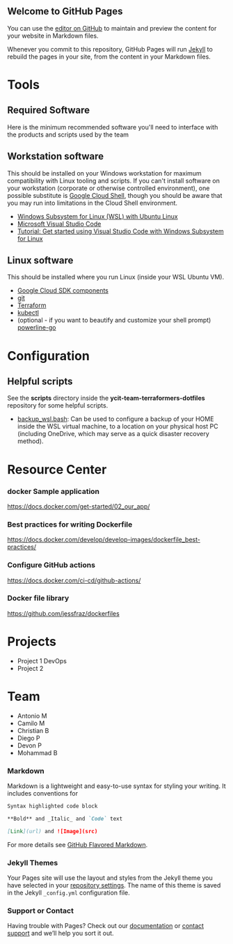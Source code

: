 ## Welcome to GitHub Pages

You can use the [editor on GitHub](https://github.com/Vidinci/vidinci.github.io/edit/main/README.md) to maintain and preview the content for your website in Markdown files.

Whenever you commit to this repository, GitHub Pages will run [Jekyll](https://jekyllrb.com/) to rebuild the pages in your site, from the content in your Markdown files.

# Tools

## Required Software
Here is the minimum recommended software you'll need to interface with the products and scripts used by the team

## Workstation software
This should be installed on your Windows workstation for maximum compatibility with Linux tooling and scripts. 
If you can't install software on your workstation (corporate or otherwise controlled environment), one possible substitute is [Google Cloud Shell](https://cloud.google.com/shell), though you should be aware that you may run into limitations in the Cloud Shell environment.
- [Windows Subsystem for Linux (WSL) with Ubuntu Linux](https://ubuntu.com/wsl)
- [Microsoft Visual Studio Code](https://code.visualstudio.com/download)
- [Tutorial: Get started using Visual Studio Code with Windows Subsystem for Linux](https://docs.microsoft.com/en-us/windows/wsl/tutorials/wsl-vscode)

## Linux software
This should be installed where you run Linux (inside your WSL Ubuntu VM).
- [Google Cloud SDK components](https://cloud.google.com/sdk/docs/install#linux)
- [git](https://git-scm.com/book/en/v2/Getting-Started-Installing-Git)
- [Terraform](https://learn.hashicorp.com/tutorials/terraform/install-cli)
- [kubectl](https://kubernetes.io/docs/tasks/tools/install-kubectl-linux/)
- (optional - if you want to beautify and customize your shell prompt) [powerline-go](https://github.com/justjanne/powerline-go)


# Configuration

## Helpful scripts
See the **scripts** directory inside the **ycit-team-terraformers-dotfiles** repository for some helpful scripts.
- [backup_wsl.bash](https://github.com/ycit-team-terraformers/ycit-team-terraformers-dotfiles/blob/main/scripts/backup_wsl.bash): Can be used to configure a backup of your HOME inside the WSL virtual machine, to a location on your physical host PC (including OneDrive, which may serve as a quick disaster recovery method).

# Resource Center

### docker Sample application
https://docs.docker.com/get-started/02_our_app/

### Best practices for writing Dockerfile
https://docs.docker.com/develop/develop-images/dockerfile_best-practices/

### Configure GitHub actions
https://docs.docker.com/ci-cd/github-actions/

### Docker file library
https://github.com/jessfraz/dockerfiles

# Projects

- Project 1 DevOps
- Project 2

# Team

- Antonio M
- Camilo M
- Christian B
- Diego P
- Devon P
- Mohammad B

### Markdown

Markdown is a lightweight and easy-to-use syntax for styling your writing. It includes conventions for

```markdown
Syntax highlighted code block

**Bold** and _Italic_ and `Code` text

[Link](url) and ![Image](src)
```

For more details see [GitHub Flavored Markdown](https://guides.github.com/features/mastering-markdown/).

### Jekyll Themes

Your Pages site will use the layout and styles from the Jekyll theme you have selected in your [repository settings](https://github.com/Vidinci/vidinci.github.io/settings/pages). The name of this theme is saved in the Jekyll `_config.yml` configuration file.

### Support or Contact

Having trouble with Pages? Check out our [documentation](https://docs.github.com/categories/github-pages-basics/) or [contact support](https://support.github.com/contact) and we’ll help you sort it out.
